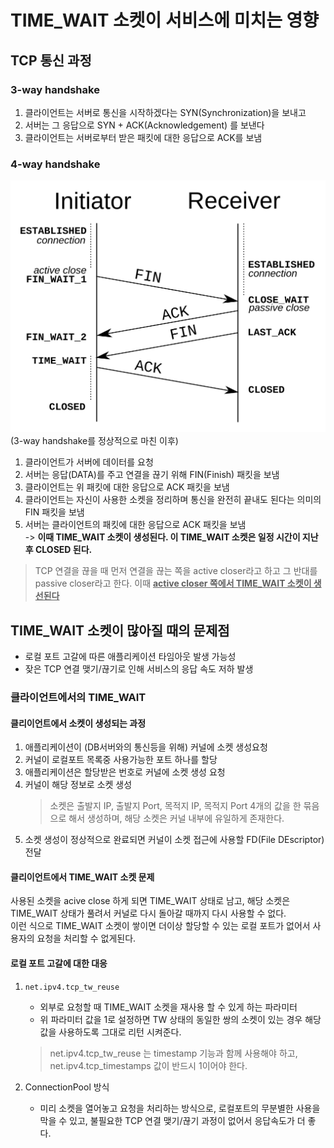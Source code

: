 # TIME_WAIT 소켓이 서비스에 미치는 영향

## TCP 통신 과정

### 3-way handshake
1. 클라이언트는 서버로 통신을 시작하겠다는 SYN(Synchronization)을 보내고
2. 서버는 그 응답으로 SYN + ACK(Acknowledgement) 를 보낸다
3. 클라이언트는 서버로부터 받은 패킷에 대한 응답으로 ACK를 보냄
### 4-way handshake
![](./img/handshake.PNG)
(3-way handshake를 정상적으로 마친 이후) 
1. 클라이언트가 서버에 데이터를 요청
2. 서버는 응답(DATA)를 주고 연결을 끊기 위해 FIN(Finish) 패킷을 보냄
3. 클라이언트는 위 패킷에 대한 응답으로 ACK 패킷을 보냄
4. 클라이언트는 자신이 사용한 소켓을 정리하며 통신을 완전히 끝내도 된다는 의미의 FIN 패킷을 보냄
5. 서버는 클라이언트의 패킷에 대한 응답으로 ACK 패킷을 보냄  
 -> **이때 TIME_WAIT 소켓이 생성된다. 이 TIME_WAIT 소켓은 일정 시간이 지난 후 CLOSED 된다.**

> TCP 연결을 끊을 때 먼저 연결을 끊는 쪽을 active closer라고 하고 그 반대를 passive closer라고 한다.
이때 <u>**active closer 쪽에서 TIME_WAIT 소켓이 생선된다**</u>

## TIME_WAIT 소켓이 많아질 때의 문제점
- 로컬 포트 고갈에 따른 애플리케이션 타임아웃 발생 가능성
- 잦은 TCP 연결 맺기/끊기로 인해 서비스의 응답 속도 저하 발생

### 클라이언트에서의 TIME_WAIT
#### 클리이언트에서 소켓이 생성되는 과정
1. 애플리케이션이 (DB서버와의 통신등을 위해) 커널에 소켓 생성요청
2. 커널이 로컬포트 목록중 사용가능한 포트 하나를 할당
3. 애플리케이션은 할당받은 번호로 커널에 소켓 생성 요청
4. 커널이 해당 정보로 소켓 생성
    > 소켓은 출발지 IP, 출발지 Port, 목적지 IP, 목적지 Port 4개의 값을 한 묶음으로 해서 생성하며, 해당 소켓은 커널 내부에 유일하게 존재한다.
5. 소켓 생성이 정상적으로 완료되면 커널이 소켓 접근에 사용할 FD(File DEscriptor) 전달
#### 클리이언트에서 TIME_WAIT 소켓 문제
 사용된 소켓을 acive close 하게 되면 TIME_WAIT 상태로 남고, 해당 소켓은 TIME_WAIT 상태가 풀려서 커널로 다시 돌아갈 때까지 다시 사용할 수 없다.  
 이런 식으로 TIME_WAIT 소켓이 쌓이면 더이상 할당할 수 있는 로컬 포트가 없어서 사용자의 요청을 처리할 수 없게된다.
#### 로컬 포트 고갈에 대한 대응
1. `net.ipv4.tcp_tw_reuse` 
    - 외부로 요청할 때 TIME_WAIT 소켓을 재사용 할 수 있게 하는 파라미터
    - 위 파라미터 값을 1로 설정하면 TW 상태의 동일한 쌍의 소켓이 있는 경우 해당값을 사용하도록 그대로 리턴 시켜준다.
    > net.ipv4.tcp_tw_reuse 는 timestamp 기능과 함께 사용해야 하고, 
    > net.ipv4.tcp_timestamps 값이 반드시 1이어야 한다.

2. ConnectionPool 방식
    - 미리 소켓을 열어놓고 요청을 처리하는 방식으로, 로컬포트의 무분별한 사용을 막을 수 있고, 불필요한 TCP 연결 맺기/끊기 과정이 없어서 응답속도가 더 좋다.
    
    